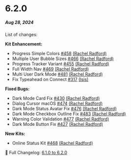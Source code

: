 # 6.2.0

##### Aug 28, 2024

List of changes:

**Kit Enhancement:**
- Progress Simple Colors [#458](https://github.com/powerhome/playbook-swift/pull/428) [(Rachel Radford)](https://github.com/RachelRadford21)
- Multiple User Bubble Sizes [#466](https://github.com/powerhome/playbook-swift/pull/433) [(Rachel Radford)](https://github.com/RachelRadford21)
- Progress Tracker Variant [#455](https://github.com/powerhome/playbook-swift/pull/418) [(Rachel Radford)](https://github.com/RachelRadford21)
- Full Width Nav [#469](https://github.com/powerhome/playbook-swift/pull/435) [(Rachel Radford)](https://github.com/RachelRadford21)
- Multi User Dark Mode [#481](https://github.com/powerhome/playbook-swift/pull/437) [(Rachel Radford)](https://github.com/RachelRadford21)
- Fix Typeahead on Connect [#317](https://runway.powerhrg.com/backlog_items/PBIOS-317) [(Isis)](https://github.com/isismsilva)

**Fixed Bugs:**
- Dark Mode Card Fix [#430](https://github.com/powerhome/playbook-swift/pull/426) [(Rachel Radford)](https://github.com/RachelRadford21)
- Dialog Cursor macOS [#474](https://github.com/powerhome/playbook-swift/pull/434) [(Rachel Radford)](https://github.com/RachelRadford21)
- Dark Mode Status Avatar Fix [#476](https://github.com/powerhome/playbook-swift/pull/436) [(Rachel Radford)](https://github.com/RachelRadford21)
- Dark Mode Checkbox Outline Fix [#483](https://github.com/powerhome/playbook-swift/pull/438) [(Rachel Radford)](https://github.com/RachelRadford21)
- Warning Color Validation [#477](https://github.com/powerhome/playbook-swift/pull/439) [(Rachel Radford)](https://github.com/RachelRadford21)
- Dark Mode Button Fix [#427](https://github.com/powerhome/playbook-swift/pull/440) [(Rachel Radford)](https://github.com/RachelRadford21)

**New Kits:**
- Online Status Kit [#468](https://github.com/powerhome/playbook-swift/pull/422) [(Rachel Radford)](https://github.com/RachelRadford21)

🔗 Full Changelog: [6.1.0 to 6.2.0](https://github.com/powerhome/playbook-swift/compare/6.1.0...6.2.0)

